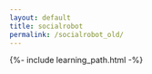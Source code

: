 ```yaml
---
layout: default
title: socialrobot
permalink: /socialrobot_old/
---
```


{%- include learning_path.html -%}